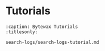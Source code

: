Tutorials
=========

```{toctree}
:caption: Bytewax Tutorials
:titlesonly:

search-logs/search-logs-tutorial.md
```
